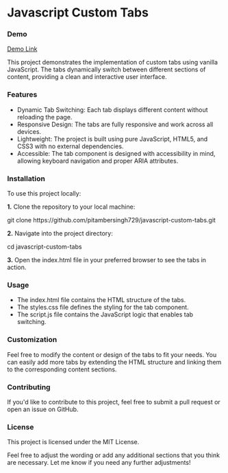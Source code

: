 # Javascript Custom Tabs

<h3>Demo</h3>
<p><a href="https://pitambersingh.com/javascript-plugins/javascript-custom-tabs/" target="_blank">Demo Link</a></p>

<p>This project demonstrates the implementation of custom tabs using vanilla JavaScript. The tabs dynamically switch between different sections of content, providing a clean and interactive user interface.</p>

<h3>Features</h3>
<ul>
	<li>Dynamic Tab Switching: Each tab displays different content without reloading the page.</li>
	<li>Responsive Design: The tabs are fully responsive and work across all devices.</li>
	<li>Lightweight: The project is built using pure JavaScript, HTML5, and CSS3 with no external dependencies.</li>
	<li>Accessible: The tab component is designed with accessibility in mind, allowing keyboard navigation and proper ARIA attributes.</li>
</ul>

<h3>Installation</h3>
<p>To use this project locally:</p>

<p><strong>1.</strong> Clone the repository to your local machine:</p>
<p>git clone https://github.com/pitambersingh729/javascript-custom-tabs.git</p>

<p><strong>2.</strong> Navigate into the project directory:</p>
<p>cd javascript-custom-tabs</p>

<p><strong>3.</strong> Open the index.html file in your preferred browser to see the tabs in action.</p>

<h3>Usage</h3>
<ul>
	<li>The index.html file contains the HTML structure of the tabs.</li>
	<li>The styles.css file defines the styling for the tab component.</li>
	<li>The script.js file contains the JavaScript logic that enables tab switching.</li>
</ul>

<h3>Customization</h3>
<p>Feel free to modify the content or design of the tabs to fit your needs. You can easily add more tabs by extending the HTML structure and linking them to the corresponding content sections.</p>

<h3>Contributing</h3>
<p>If you'd like to contribute to this project, feel free to submit a pull request or open an issue on GitHub.</p>

<h3>License</h3>
<p>This project is licensed under the MIT License.</p>

<p>Feel free to adjust the wording or add any additional sections that you think are necessary. Let me know if you need any further adjustments!</p>